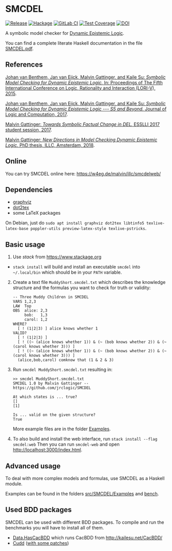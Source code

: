 # SMCDEL

[![Release](https://img.shields.io/github/release/jrclogic/SMCDEL.svg)](https://github.com/jrclogic/SMCDEL/releases)
[![Hackage](https://img.shields.io/hackage/v/smcdel.svg)](https://hackage.haskell.org/package/smcdel)
[![GitLab CI](https://gitlab.com/m4lvin/SMCDEL/badges/master/pipeline.svg)](https://gitlab.com/m4lvin/SMCDEL/-/pipelines)
[![Test Coverage](https://gitlab.com/m4lvin/SMCDEL/badges/master/coverage.svg)](https://gitlab.com/m4lvin/SMCDEL/-/jobs/artifacts/master/file/hpc/combined/all/hpc_index.html?job=test)
[![DOI](https://zenodo.org/badge/36519077.svg)](https://zenodo.org/badge/latestdoi/36519077)

A symbolic model checker for [Dynamic Epistemic Logic](https://plato.stanford.edu/entries/dynamic-epistemic).

You can find a complete literate Haskell documentation in the file
[SMCDEL.pdf](https://github.com/jrclogic/SMCDEL/raw/master/SMCDEL.pdf).

## References

[Johan van Benthem, Jan van Eijck, Malvin Gattinger, and Kaile Su:
*Symbolic Model Checking for Dynamic Epistemic Logic.*
In: Proceedings of The Fifth International Conference on Logic, Rationality and Interaction (LORI-V),
2015](https://doi.org/10.1007/978-3-662-48561-3_30).

[Johan van Benthem, Jan van Eijck, Malvin Gattinger, and Kaile Su:
*Symbolic Model Checking for Dynamic Epistemic Logic --- S5 and Beyond.*
Journal of Logic and Computation,
2017](https://pure.uva.nl/ws/files/25483686/2016_05_23_del_bdd_lori_journal.pd.pdf).

[Malvin Gattinger:
*Towards Symbolic Factual Change in DEL.*
ESSLLI 2017 student session,
2017](https://w4eg.de/malvin/illc/2017-07-symbolicfactualchange.pdf).

[Malvin Gattinger:
*New Directions in Model Checking Dynamic Epistemic Logic.*
PhD thesis, ILLC, Amsterdam,
2018](https://malv.in/phdthesis/).

## Online

You can try SMCDEL online here: https://w4eg.de/malvin/illc/smcdelweb/


## Dependencies

- [graphviz](https://graphviz.org/)
- [dot2tex](https://github.com/kjellmf/dot2tex)
- some LaTeX packages

On Debian, just do `sudo apt install graphviz dot2tex libtinfo5 texlive-latex-base poppler-utils preview-latex-style texlive-pstricks`.


## Basic usage

1) Use *stack* from https://www.stackage.org

- `stack install` will build and install an executable `smcdel`
  into `~/.local/bin` which should be in your `PATH` variable.

2) Create a text file `MuddyShort.smcdel.txt` which describes the knowledge structure and the formulas you want to check for truth or validity:

    ```
    -- Three Muddy Children in SMCDEL
    VARS 1,2,3
    LAW  Top
    OBS  alice: 2,3
         bob:   1,3
         carol: 1,2
    WHERE?
      [ ! (1|2|3) ] alice knows whether 1
    VALID?
      [ ! (1|2|3) ]
      [ ! ((~ (alice knows whether 1)) & (~ (bob knows whether 2)) & (~ (carol knows whether 3))) ]
      [ ! ((~ (alice knows whether 1)) & (~ (bob knows whether 2)) & (~ (carol knows whether 3))) ]
      (alice,bob,carol) comknow that (1 & 2 & 3)
    ```

3) Run `smcdel MuddyShort.smcdel.txt` resulting in:

    ```
    >> smcdel MuddyShort.smcdel.txt
    SMCDEL 1.0 by Malvin Gattinger -- https://github.com/jrclogic/SMCDEL

    At which states is ... true?
    []
    [1]

    Is ... valid on the given structure?
    True
    ```

    More example files are in the folder [Examples](https://github.com/jrclogic/SMCDEL/tree/master/Examples).

4) To also build and install the web interface, run `stack install --flag smcdel:web`
   Then you can run `smcdel-web` and open <http://localhost:3000/index.html>.


## Advanced usage

To deal with more complex models and formulas, use SMCDEL as a Haskell module.

Examples can be found in the folders
  [src/SMCDEL/Examples](https://github.com/jrclogic/SMCDEL/tree/master/src/SMCDEL/Examples)
and
  [bench](https://github.com/jrclogic/SMCDEL/tree/master/bench).


## Used BDD packages

SMCDEL can be used with different BDD packages. To compile and
run the benchmarks you will have to install all of them.

- [Data.HasCacBDD](https://github.com/m4lvin/HasCacBDD) which runs CacBDD from <http://kailesu.net/CacBDD/>
- [Cudd](https://github.com/davidcock/cudd) ([with some patches](https://github.com/m4lvin/cudd))

